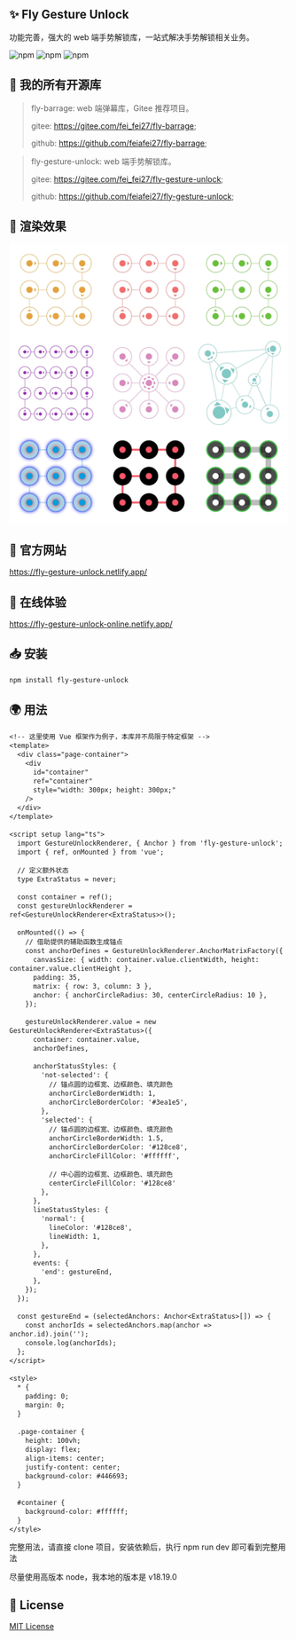 ## ✨ Fly Gesture Unlock

功能完善，强大的 web 端手势解锁库，一站式解决手势解锁相关业务。

![npm](https://img.shields.io/npm/l/fly-gesture-unlock.svg)
![npm](https://img.shields.io/npm/dt/fly-gesture-unlock.svg)
![npm](https://img.shields.io/npm/v/fly-gesture-unlock/latest.svg)

## 🎉 我的所有开源库
> fly-barrage: web 端弹幕库，Gitee 推荐项目。
> 
> gitee: https://gitee.com/fei_fei27/fly-barrage;
> 
> github: https://github.com/feiafei27/fly-barrage;

> fly-gesture-unlock: web 端手势解锁库。
>
> gitee: https://gitee.com/fei_fei27/fly-gesture-unlock;
>
> github: https://github.com/feiafei27/fly-gesture-unlock;

## 🎥 渲染效果

![渲染效果](./public/full-demo.jpg)

## 📝 官方网站

<https://fly-gesture-unlock.netlify.app/>

## 🎄 在线体验

<https://fly-gesture-unlock-online.netlify.app/>

## 📥 安装

```bash
npm install fly-gesture-unlock
```

## 🌍 用法
```vue
<!-- 这里使用 Vue 框架作为例子，本库并不局限于特定框架 -->
<template>
  <div class="page-container">
    <div
      id="container"
      ref="container"
      style="width: 300px; height: 300px;"
    />
  </div>
</template>

<script setup lang="ts">
  import GestureUnlockRenderer, { Anchor } from 'fly-gesture-unlock';
  import { ref, onMounted } from 'vue';

  // 定义额外状态
  type ExtraStatus = never;

  const container = ref();
  const gestureUnlockRenderer = ref<GestureUnlockRenderer<ExtraStatus>>();

  onMounted(() => {
    // 借助提供的辅助函数生成锚点
    const anchorDefines = GestureUnlockRenderer.AnchorMatrixFactory({
      canvasSize: { width: container.value.clientWidth, height: container.value.clientHeight },
      padding: 35,
      matrix: { row: 3, column: 3 },
      anchor: { anchorCircleRadius: 30, centerCircleRadius: 10 },
    });

    gestureUnlockRenderer.value = new GestureUnlockRenderer<ExtraStatus>({
      container: container.value,
      anchorDefines,

      anchorStatusStyles: {
        'not-selected': {
          // 锚点圆的边框宽、边框颜色、填充颜色
          anchorCircleBorderWidth: 1,
          anchorCircleBorderColor: '#3ea1e5',
        },
        'selected': {
          // 锚点圆的边框宽、边框颜色、填充颜色
          anchorCircleBorderWidth: 1.5,
          anchorCircleBorderColor: '#128ce8',
          anchorCircleFillColor: '#ffffff',

          // 中心圆的边框宽、边框颜色、填充颜色
          centerCircleFillColor: '#128ce8'
        },
      },
      lineStatusStyles: {
        'normal': {
          lineColor: '#128ce8',
          lineWidth: 1,
        },
      },
      events: {
        'end': gestureEnd,
      },
    });
  });

  const gestureEnd = (selectedAnchors: Anchor<ExtraStatus>[]) => {
    const anchorIds = selectedAnchors.map(anchor => anchor.id).join('');
    console.log(anchorIds);
  };
</script>

<style>
  * {
    padding: 0;
    margin: 0;
  }

  .page-container {
    height: 100vh;
    display: flex;
    align-items: center;
    justify-content: center;
    background-color: #446693;
  }

  #container {
    background-color: #ffffff;
  }
</style>
```
完整用法，请直接 clone 项目，安装依赖后，执行 npm run dev 即可看到完整用法

尽量使用高版本 node，我本地的版本是 v18.19.0

## 🌲 License
[MIT License](LICENSE)